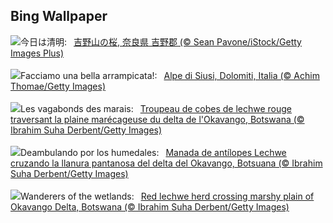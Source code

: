 ## Bing Wallpaper
![](https://www.bing.com/th?id=OHR.YoshinoyamaSpring_JA-JP6657067611_UHD.jpg&w=1000)今日は清明:&nbsp;&ensp;[吉野山の桜, 奈良県 吉野郡 (© Sean Pavone/iStock/Getty Images Plus)](https://www.bing.com/th?id=OHR.YoshinoyamaSpring_JA-JP6657067611_UHD.jpg)
<br><br/>
![](https://www.bing.com/th?id=OHR.DolomitesSeiserAlm_IT-IT7507692792_UHD.jpg&w=1000)Facciamo una bella arrampicata!:&nbsp;&ensp;[Alpe di Siusi, Dolomiti, Italia (© Achim Thomae/Getty Images)](https://www.bing.com/th?id=OHR.DolomitesSeiserAlm_IT-IT7507692792_UHD.jpg)
<br><br/>
![](https://www.bing.com/th?id=OHR.AntelopeBotswana_FR-FR1380338577_UHD.jpg&w=1000)Les vagabonds des marais:&nbsp;&ensp;[Troupeau de cobes de lechwe rouge traversant la plaine marécageuse du delta de l'Okavango, Botswana (© Ibrahim Suha Derbent/Getty Images)](https://www.bing.com/th?id=OHR.AntelopeBotswana_FR-FR1380338577_UHD.jpg)
<br><br/>
![](https://www.bing.com/th?id=OHR.AntelopeBotswana_ES-ES0796068308_UHD.jpg&w=1000)Deambulando por los humedales:&nbsp;&ensp;[Manada de antílopes Lechwe cruzando la llanura pantanosa del delta del Okavango, Botsuana (© Ibrahim Suha Derbent/Getty Images)](https://www.bing.com/th?id=OHR.AntelopeBotswana_ES-ES0796068308_UHD.jpg)
<br><br/>
![](https://www.bing.com/th?id=OHR.AntelopeBotswana_EN-GB5529352670_UHD.jpg&w=1000)Wanderers of the wetlands:&nbsp;&ensp;[Red lechwe herd crossing marshy plain of Okavango Delta, Botswana (© Ibrahim Suha Derbent/Getty Images)](https://www.bing.com/th?id=OHR.AntelopeBotswana_EN-GB5529352670_UHD.jpg)
<br><br/>
